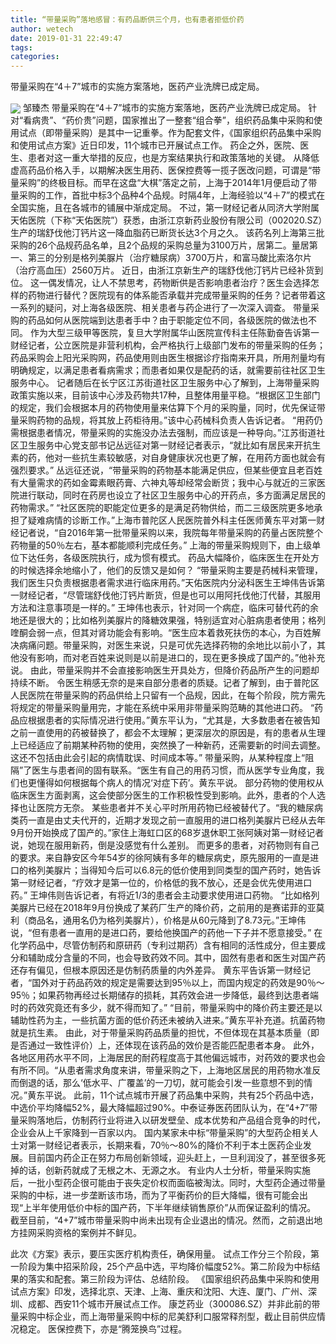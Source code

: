```yaml
---
title: “带量采购”落地感冒：有药品断供三个月，也有患者拒低价药
author: wetech
date: 2019-01-31 22:49:47
tags: 
categories: 
---
```

带量采购在“4＋7”城市的实施方案落地，医药产业洗牌已成定局。
<!-- more -->
<img align="center" border="0" src="https://imgcdn.yicai.com/uppics/images/2019/01/a0fde58f4543b5a6449c9303eecbce6f.jpg" />
邹臻杰
带量采购在“4＋7”城市的实施方案落地，医药产业洗牌已成定局。
针对“看病贵”、“药价贵”问题，国家推出了一整套“组合拳”，组织药品集中采购和使用试点（即带量采购）是其中一记重拳。作为配套文件，《国家组织药品集中采购和使用试点方案》近日印发，11个城市已开展试点工作。
药企之外，医院、医生、患者对这一重大举措的反应，也是方案结果执行和政策落地的关键。
从降低虚高药品价格入手，以期解决医生用药、医保控费等一揽子医改问题，可谓是“带量采购”的终极目标。而早在这盘“大棋”落定之前，上海于2014年1月便启动了带量采购的工作，首批中标3个品种4个品规。时隔4年，上海经验以“4＋7”的模式在全国实施，且在各城市的铺展中渐成定局。
不过，第一财经记者从同济大学附属天佑医院（下称“天佑医院”）获悉，由浙江京新药业股份有限公司（002020.SZ）生产的瑞舒伐他汀钙片这一降血脂药已断货长达3个月之久。
该药名列上海第三批采购的26个品规药品名单，且2个品规的采购总量为3100万片，居第二。量居第一、第三的分别是格列美脲片（治疗糖尿病）3700万片，和富马酸比索洛尔片（治疗高血压）2560万片。
近日，由浙江京新生产的瑞舒伐他汀钙片已经补货到位。
这一偶发情况，让人不禁思考，药物断供是否影响患者治疗？医生会选择怎样的药物进行替代？医院现有的体系能否承载并完成带量采购的任务？记者带着这一系列的疑问，对上海各级医院、相关患者与药企进行了一次深入调查。
带量采购的药品如何从医院端到达患者手中？由于职能定位不同，各级医院的做法也不同。
作为大型三级甲等医院，复旦大学附属华山医院宣传科主任陈勤奋告诉第一财经记者，公立医院是非营利机构，会严格执行上级部门发布的带量采购的任务；药品采购会上阳光采购网，药品使用则由医生根据诊疗指南来开具，所用剂量均有明确规定，以满足患者看病需求；而患者如果仅是配药的话，就需要前往社区卫生服务中心。
记者随后在长宁区江苏街道社区卫生服务中心了解到，上海带量采购政策实施以来，目前该中心涉及药物共17种，且整体用量平稳。“根据区卫生部门的规定，我们会根据本月的药物使用量来估算下个月的采购量，同时，优先保证带量采购药物的品规，将其放上药柜待用。”该中心药械科负责人告诉记者。
“用药仍需根据患者情况，带量采购的实施没办法去强制，而应该是一种导向。”江苏街道社区卫生服务中心党支部书记丛远征对第一财经记者表示，“就比如有居民来开抗生素的药，他对一些抗生素较敏感，对自身健康状况也更了解，在用药方面也就会有强烈要求。”
丛远征还说，“带量采购的药物基本能满足供应，但某些便宜且老百姓有大量需求的药如金霉素眼药膏、六神丸等却经常会断货；我中心与就近的三家医院进行联动，同时在药房也设立了社区卫生服务中心的开药点，多方面满足居民的药物需求。”
“社区医院的职能定位更多的是满足药物供给，而二三级医院更多地承担了疑难病情的诊断工作。”上海市普陀区人民医院普外科主任医师黄东平对第一财经记者说，“自2016年第一批带量采购以来，我院每年带量采购的药量占医院整个药物量的50％左右，基本都能顺利完成任务。”
上海的带量采购规则下，由上级单位下达任务，各级医院执行，成为惯有模式。
药品大幅降价，临床医生在开处方的时候选择余地缩小了，他们的反馈又是如何？
“带量采购主要是药械科来管理，我们医生只负责根据患者需求进行临床用药。”天佑医院内分泌科医生王坤伟告诉第一财经记者，“尽管瑞舒伐他汀钙片断货，但是也可以用阿托伐他汀代替，其服用方法和注意事项是一样的。”
王坤伟也表示，针对同一个病症，临床可替代药的余地还是很大的；比如格列美脲片的降糖效果强，特别适宜对心脏病患者使用；格列喹酮会弱一点，但其对肾功能会有影响。“医生应本着救死扶伤的本心，为百姓解决病痛问题。带量采购，对医生来说，只是可优先选择药物的余地比以前小了，其他没有影响，而对老百姓来说则是以前是进口的，现在更多换成了国产的。”他补充说。
由此，带量采购并不会直接影响医生开具处方，但降价药品所产生的问题却持续不断。
令医生稍感无奈的是来自部分患者的质疑。记者了解到，由于普陀区人民医院在带量采购的药品供给上只留有一个品规，因此，在每个阶段，院方需先将规定的带量采购量用完，才能在系统中采用非带量采购范畴的其他进口药。
“药品应根据患者的实际情况进行使用。”黄东平认为，“尤其是，大多数患者在被告知之前一直使用的药被替换了，都会不太理解；更深层次的原因是，有的患者从生理上已经适应了前期某种药物的使用，突然换了一种新药，还需要新的时间去调整。这还不包括由此会引起的病情耽误、时间成本等。”
带量采购，从某种程度上“阻隔”了医生与患者间的固有联系。“医生有自己的用药习惯，而从医学专业角度，我们也更懂得如何根据每个病人的情况‘对症下药’。黄东平说。
部分药物的使用权从临床医生方面剥离，这会使部分医生的工作积极性受到影响。此外，患者的个人选择也让医院方无奈。
某些患者并不关心平时所用药物已经被替代了。“我的糖尿病类药一直是由丈夫代开的，近期才发现之前一直服用的进口格列美脲片已经从去年9月份开始换成了国产的。”家住上海虹口区的68岁退休职工张阿姨对第一财经记者说，她现在服用新药，倒是没感觉有什么差别。
而更多的患者，对药物则有自己的要求。来自静安区今年54岁的徐阿姨有多年的糖尿病史，原先服用的一直是进口的格列美脲片；当得知今后可以6.8元的低价使用到同类型的国产药时，她告诉第一财经记者，“疗效才是第一位的，价格低的我不放心，还是会优先使用进口药。”
王坤伟则告诉记者，有将近1/3的患者会主动要求使用进口药物。
“比如格列美脲片已经在2018年9月份换成了某药厂生产的降价药，之前用的是赛诺菲的亚莫利（商品名，通用名仍为格列美脲片），价格是从60元降到了8.73元。”王坤伟说，“但有患者一直用的是进口药，要给他换国产的药他一下子并不愿意接受。”
在化学药品中，尽管仿制药和原研药（专利过期药）含有相同的活性成分，但主要成分和辅助成分含量的不同，也会导致药效不同。其中，固然有患者和医生对国产药还存有偏见，但根本原因还是仿制药质量的内外差异。
黄东平告诉第一财经记者，“国外对于药品药效的规定是需要达到95％以上，而国内规定的药效是90％～95％；如果药物再经过长期储存的损耗，其药效会进一步降低，最终到达患者端时的药效究竟还有多少，就不得而知了。”
“目前，带量采购中的降价药主要还是以辅助性药为主，一些抗菌方面的低价药还未被纳入进来。”黄东平补充道。抗菌药物就是抗生素。
由此，对于带量采购药品质量的担忧，不但体现在其基本质量（即是否通过一致性评价）上，还体现在该药品的效价是否能匹配患者本身。
此外，各地区用药水平不同，上海居民的耐药程度高于其他偏远城市，对药效的要求也会有所不同。“从患者需求角度来讲，带量采购之下，上海地区居民的用药物水准反而倒退的话，那么‘低水平、广覆盖’的一刀切，就可能会引发一些意想不到的情况。”黄东平说。
此前，11个试点城市开展了药品集中采购，共有25个药品中选，中选价平均降幅52%，最大降幅超过90%。中泰证券医药团队认为，在“4+7”带量采购落地后，仿制药行业将进入以研发壁垒、成本优势和产品组合竞争的时代，企业会从上千家降到一百家以内。
国内某家未中标“带量采购”的大型药企相关人士对第一财经记者表示，长期来看，70％～80%的降价不利于本土医药企业发展。目前国内药企正在努力布局创新领域，迎头赶上，一旦利润没了，甚至很多死掉的话，创新药就成了无根之木、无源之水。
有业内人士分析，带量采购实施后，一批小型药企很可能由于丧失定价权而面临被淘汰。同时，大型药企通过带量采购的中标，进一步垄断该市场，而为了平衡药价的巨大降幅，很有可能会出现“上半年使用低价中标的国产药，下半年继续销售原价”从而保证盈利的情况。
截至目前，“4+7”城市带量采购中尚未出现有企业退出的情况。然而，之前退出地方挂网采购资格的案例并不鲜见。
 
 
此次《方案》表示，要压实医疗机构责任，确保用量。
试点工作分三个阶段，第一阶段为集中招采阶段，25个产品中选，平均降价幅度52%。第二阶段为中标结果的落实和配套。第三阶段为评估、总结阶段。
《国家组织药品集中采购和使用试点方案》印发，选择北京、天津、上海、重庆和沈阳、大连、厦门、广州、深圳、成都、西安11个城市开展试点工作。
康芝药业（300086.SZ）并非此前的带量采购中标企业，而上海带量采购中标的尼美舒利口服常释剂型，截止目前供应情况稳定。
医保控费下，亦是“腾笼换鸟”过程。
